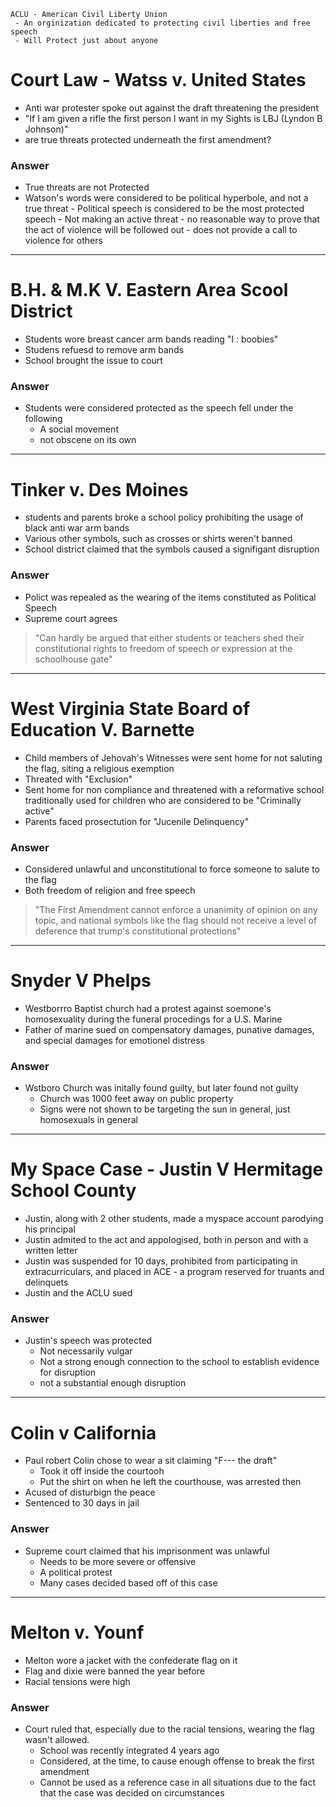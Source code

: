 
```ad-note
ACLU - American Civil Liberty Union
 - An orginization dedicated to protecting civil liberties and free speech
 - Will Protect just about anyone
```
# Court Law - Watss v. United States
 - Anti war protester spoke out against the draft threatening the president
 - "If I am given a rifle the first person I want in my Sights is LBJ (Lyndon B Johnson)"
 - are true threats protected underneath the first amendment?

### Answer
- True threats are not Protected
- Watson's words were considered to be political hyperbole, and not a true threat
	  - Political speech is considered to be the most protected speech
      - Not making an active threat
      - no reasonable way to prove that the act of violence will be followed out
      - does not provide a call to violence for others

---
# B.H. & M.K V. Eastern Area Scool District
- Students wore breast cancer arm bands reading "I : boobies"
- Studens refuesd to remove arm bands
- School brought the issue to court

### Answer
- Students were considered protected as the speech fell under the following
	 - A social movement
	 - not obscene on its own

---
# Tinker v. Des Moines
- students and parents broke a school policy prohibiting the usage of black anti war arm bands
- Various other symbols, such as crosses or shirts weren't banned
- School district claimed that the symbols caused a signifigant disruption

### Answer
- Polict was repealed as the wearing of the items constituted as Political Speech
- Supreme court agrees
> "Can hardly be argued that either students or teachers shed their constitutional rights to freedom of speech or expression at the schoolhouse gate"

---
# West Virginia State Board of Education V. Barnette
- Child members of Jehovah's Witnesses were sent home for not saluting the flag, siting a religious exemption
- Threated with "Exclusion"
- Sent home for non compliance and threatened with a reformative school traditionally used for children who are considered to be "Criminally active"
- Parents faced prosectution for "Jucenile Delinquency"

### Answer
- Considered unlawful and unconstitutional to force someone to salute to the flag
- Both freedom of religion and free speech
> "The First Amendment cannot enforce a unanimity of opinion on any topic, and national symbols like the flag should not receive a level of deference that trump's constitutional protections"

---
# Snyder V Phelps
- Westborrro Baptist church had a protest against soemone's homosexuality during the funeral procedings for a U.S. Marine
- Father of marine sued on compensatory damages, punative damages, and special damages for emotionel distress

### Answer
- Wstboro Church was initally found guilty, but later found not guilty
	- Church was 1000 feet away on public property
	- Signs were not shown to be targeting the sun in general, just homosexuals in general

---
# My Space Case - Justin V Hermitage School County
- Justin, along with 2 other students, made a myspace account parodying his principal
- Justin admited to the act  and appologised, both in person and with a written letter
- Justin was suspended for 10 days, prohibited from participating in extracurriculars, and placed in ACE - a program reserved for truants and delinquets
- Justin and the ACLU sued

### Answer
- Justin's speech was protected
	- Not necessarily vulgar
	- Not a strong enough connection to the school to establish evidence for disruption
	- not a substantial enough disruption

---
# Colin v California
- Paul robert Colin chose to wear a sit claiming "F--- the draft"
	- Took it off inside the courtooh
	- Put the shirt on when he left the courthouse, was arrested then
- Acused of disturbign the peace
- Sentenced to 30 days in jail

### Answer
- Supreme court claimed that his imprisonment was unlawful
	- Needs to be more severe or offensive
	- A political protest
	- Many cases decided based off of this case

---
# Melton v. Younf
- Melton wore a jacket with the confederate flag on it
- Flag and dixie were banned the year before
- Racial tensions were high

### Answer
- Court ruled that, especially due to the racial tensions, wearing the flag wasn't allowed.
	- School was recently integrated 4 years ago
	- Considered, at the time, to cause enough offense to break the first amendment
	- Cannot be used as a reference case in all situations due to the fact that the case was decided on circumstances




